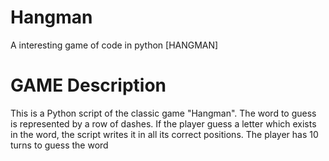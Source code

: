 # Hangman
A interesting game of code in python [HANGMAN]

# GAME Description
This is a Python script of the classic game "Hangman". The word to guess is represented by a row of dashes. If the player guess a letter which exists in the word, the script writes it in all its correct positions. The player has 10 turns to guess the word
